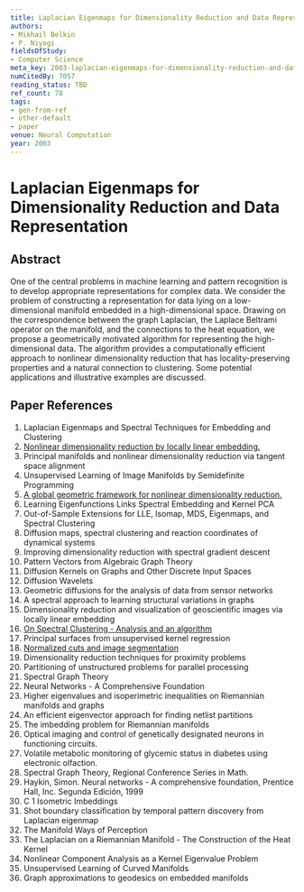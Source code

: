 ```yaml
---
title: Laplacian Eigenmaps for Dimensionality Reduction and Data Representation
authors:
- Mikhail Belkin
- P. Niyogi
fieldsOfStudy:
- Computer Science
meta_key: 2003-laplacian-eigenmaps-for-dimensionality-reduction-and-data-representation
numCitedBy: 7057
reading_status: TBD
ref_count: 78
tags:
- gen-from-ref
- other-default
- paper
venue: Neural Computation
year: 2003
---
```


# Laplacian Eigenmaps for Dimensionality Reduction and Data Representation

## Abstract

One of the central problems in machine learning and pattern recognition is to develop appropriate representations for complex data. We consider the problem of constructing a representation for data lying on a low-dimensional manifold embedded in a high-dimensional space. Drawing on the correspondence between the graph Laplacian, the Laplace Beltrami operator on the manifold, and the connections to the heat equation, we propose a geometrically motivated algorithm for representing the high-dimensional data. The algorithm provides a computationally efficient approach to nonlinear dimensionality reduction that has locality-preserving properties and a natural connection to clustering. Some potential applications and illustrative examples are discussed.

## Paper References

1. Laplacian Eigenmaps and Spectral Techniques for Embedding and Clustering
2. [Nonlinear dimensionality reduction by locally linear embedding.](2000-nonlinear-dimensionality-reduction-by-locally-linear-embedding)
3. Principal manifolds and nonlinear dimensionality reduction via tangent space alignment
4. Unsupervised Learning of Image Manifolds by Semidefinite Programming
5. [A global geometric framework for nonlinear dimensionality reduction.](2000-a-global-geometric-framework-for-nonlinear-dimensionality-reduction)
6. Learning Eigenfunctions Links Spectral Embedding and Kernel PCA
7. Out-of-Sample Extensions for LLE, Isomap, MDS, Eigenmaps, and Spectral Clustering
8. Diffusion maps, spectral clustering and reaction coordinates of dynamical systems
9. Improving dimensionality reduction with spectral gradient descent
10. Pattern Vectors from Algebraic Graph Theory
11. Diffusion Kernels on Graphs and Other Discrete Input Spaces
12. Diffusion Wavelets
13. Geometric diffusions for the analysis of data from sensor networks
14. A spectral approach to learning structural variations in graphs
15. Dimensionality reduction and visualization of geoscientific images via locally linear embedding
16. [On Spectral Clustering - Analysis and an algorithm](2001-on-spectral-clustering-analysis-and-an-algorithm)
17. Principal surfaces from unsupervised kernel regression
18. [Normalized cuts and image segmentation](1997-normalized-cuts-and-image-segmentation)
19. Dimensionality reduction techniques for proximity problems
20. Partitioning of unstructured problems for parallel processing
21. Spectral Graph Theory
22. Neural Networks - A Comprehensive Foundation
23. Higher eigenvalues and isoperimetric inequalities on Riemannian manifolds and graphs
24. An efficient eigenvector approach for finding netlist partitions
25. The imbedding problem for Riemannian manifolds
26. Optical imaging and control of genetically designated neurons in functioning circuits.
27. Volatile metabolic monitoring of glycemic status in diabetes using electronic olfaction.
28. Spectral Graph Theory, Regional Conference Series in Math.
29. Haykin, Simon. Neural networks - A comprehensive foundation, Prentice Hall, Inc. Segunda Edición, 1999
30. C 1 Isometric Imbeddings
31. Shot boundary classification by temporal pattern discovery from Laplacian eigenmap
32. The Manifold Ways of Perception
33. The Laplacian on a Riemannian Manifold - The Construction of the Heat Kernel
34. Nonlinear Component Analysis as a Kernel Eigenvalue Problem
35. Unsupervised Learning of Curved Manifolds
36. Graph approximations to geodesics on embedded manifolds
